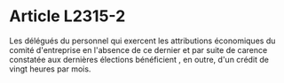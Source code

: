 # Article L2315-2

Les délégués du personnel qui exercent les attributions économiques du comité d'entreprise en l'absence de ce dernier et par suite de carence constatée aux dernières élections bénéficient , en outre, d'un crédit de vingt heures par mois.